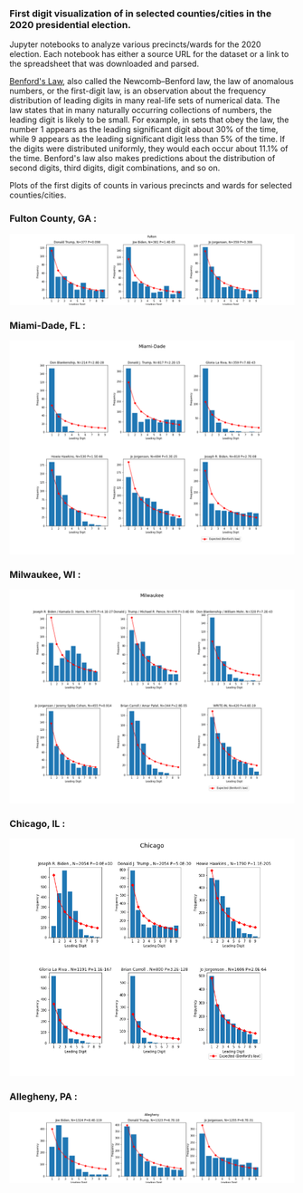 ### First digit visualization of in selected counties/cities in the 2020 presidential election.

Jupyter notebooks to analyze various precincts/wards for the 2020 election. Each notebook has either a source URL for the dataset or a link to the spreadsheet that was downloaded and parsed.

[Benford's Law](https://en.wikipedia.org/wiki/Benford%27s_law), also called the Newcomb–Benford law, the law of anomalous numbers, or the first-digit law, is an observation about the frequency distribution of leading digits in many real-life sets of numerical data. The law states that in many naturally occurring collections of numbers, the leading digit is likely to be small. For example, in sets that obey the law, the number 1 appears as the leading significant digit about 30% of the time, while 9 appears as the leading significant digit less than 5% of the time. If the digits were distributed uniformly, they would each occur about 11.1% of the time. Benford's law also makes predictions about the distribution of second digits, third digits, digit combinations, and so on.

Plots of the first digits of counts in various precincts and wards for selected counties/cities. 

### Fulton County, GA :
![Fulton County](/images/fulton.png)

### Miami-Dade, FL :
![Miami-Dade](/images/miami_dade.png)

### Milwaukee, WI :
![Milwaukee](/images/milwaukee.png)

### Chicago, IL :
![Chicago](/images/chicago.png)

### Allegheny, PA :
![Allegheny](/images/allegheny.png)
